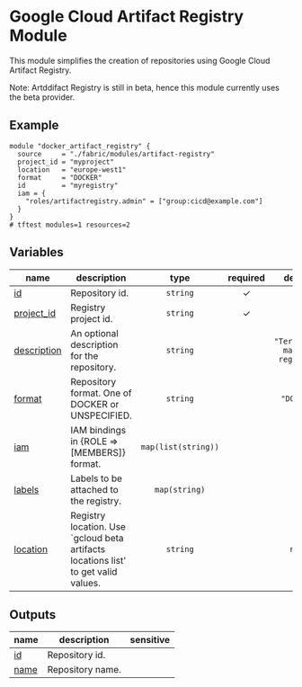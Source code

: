 # Google Cloud Artifact Registry Module

This module simplifies the creation of repositories using Google Cloud Artifact Registry.

Note: Artddifact Registry is still in beta, hence this module currently uses the beta provider.

## Example

```hcl
module "docker_artifact_registry" {
  source     = "./fabric/modules/artifact-registry"
  project_id = "myproject"
  location   = "europe-west1"
  format     = "DOCKER"
  id         = "myregistry"
  iam = {
    "roles/artifactregistry.admin" = ["group:cicd@example.com"]
  }
}
# tftest modules=1 resources=2
```
<!-- BEGIN TFDOC -->

## Variables

| name | description | type | required | default |
|---|---|:---:|:---:|:---:|
| [id](variables.tf#L35) | Repository id. | <code>string</code> | ✓ |  |
| [project_id](variables.tf#L52) | Registry project id. | <code>string</code> | ✓ |  |
| [description](variables.tf#L17) | An optional description for the repository. | <code>string</code> |  | <code>&#34;Terraform-managed registry&#34;</code> |
| [format](variables.tf#L23) | Repository format. One of DOCKER or UNSPECIFIED. | <code>string</code> |  | <code>&#34;DOCKER&#34;</code> |
| [iam](variables.tf#L29) | IAM bindings in {ROLE => [MEMBERS]} format. | <code>map&#40;list&#40;string&#41;&#41;</code> |  | <code>&#123;&#125;</code> |
| [labels](variables.tf#L40) | Labels to be attached to the registry. | <code>map&#40;string&#41;</code> |  | <code>&#123;&#125;</code> |
| [location](variables.tf#L46) | Registry location. Use `gcloud beta artifacts locations list' to get valid values. | <code>string</code> |  | <code>null</code> |

## Outputs

| name | description | sensitive |
|---|---|:---:|
| [id](outputs.tf#L17) | Repository id. |  |
| [name](outputs.tf#L22) | Repository name. |  |

<!-- END TFDOC -->
